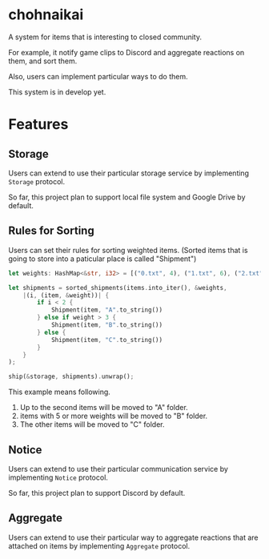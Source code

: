# chohnaikai

A system for items that is interesting to closed community.

For example, it notify game clips to Discord and aggregate reactions on them, and sort them.

Also, users can implement particular ways to do them.

This system is in develop yet.

# Features

## Storage

Users can extend to use their particular storage service by implementing `Storage` protocol.

So far, this project plan to support local file system and Google Drive by default.

## Rules for Sorting

Users can set their rules for sorting weighted items. (Sorted items that is going to store into a paticular place is called "Shipment")

```rust
let weights: HashMap<&str, i32> = [("0.txt", 4), ("1.txt", 6), ("2.txt", 3), ("3.txt", 5)].iter().cloned().collect();

let shipments = sorted_shipments(items.into_iter(), &weights,
    |(i, (item, &weight))| {
        if i < 2 {
            Shipment(item, "A".to_string())
        } else if weight > 3 {
            Shipment(item, "B".to_string())
        } else {
            Shipment(item, "C".to_string())
        }
    }
);

ship(&storage, shipments).unwrap();
```

This example means following.

1. Up to the second items will be moved to "A" folder.
2. items with 5 or more weights will be moved to "B" folder.
3. The other items will be moved to "C" folder.

## Notice

Users can extend to use their particular communication service by implementing `Notice` protocol.

So far, this project plan to support Discord by default.

## Aggregate

Users can extend to use their particular way to aggregate reactions that are attached on items by implementing `Aggregate` protocol.
